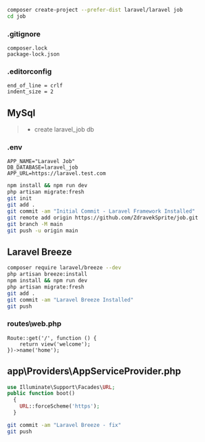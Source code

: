 ```bash
composer create-project --prefer-dist laravel/laravel job
cd job
```
### .gitignore
```
composer.lock
package-lock.json
```
### .editorconfig
```
end_of_line = crlf
indent_size = 2
```
## MySql
> - create laravel_job db
### .env
```
APP_NAME="Laravel Job"
DB_DATABASE=laravel_job
APP_URL=https://laravel.test.com
```
```bash
npm install && npm run dev
php artisan migrate:fresh
git init
git add .
git commit -am "Initial Commit - Laravel Framework Installed"
git remote add origin https://github.com/ZdravekSprite/job.git
git branch -M main
git push -u origin main
```
## Laravel Breeze
```bash
composer require laravel/breeze --dev
php artisan breeze:install
npm install && npm run dev
php artisan migrate:fresh
git add .
git commit -am "Laravel Breeze Installed"
git push
```
### routes\web.php
```
Route::get('/', function () {
    return view('welcome');
})->name('home');
```
## app\Providers\AppServiceProvider.php
```php
use Illuminate\Support\Facades\URL;
public function boot()
  {
    URL::forceScheme('https');
  }
```
```bash
git commit -am "Laravel Breeze - fix"
git push
```